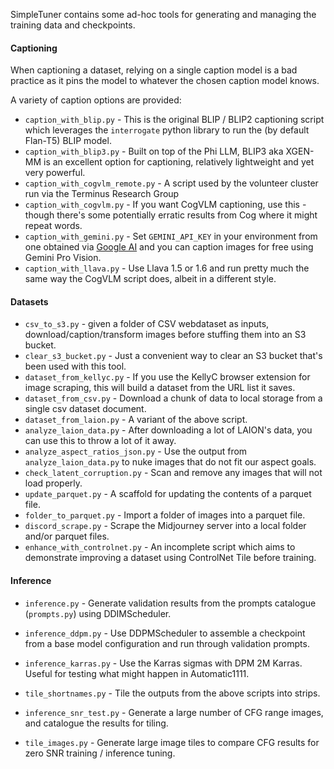 SimpleTuner contains some ad-hoc tools for generating and managing the training data and checkpoints.

#### Captioning

When captioning a dataset, relying on a single caption model is a bad practice as it pins the model to whatever the chosen caption model knows.

A variety of caption options are provided:

* `caption_with_blip.py` - This is the original BLIP / BLIP2 captioning script which leverages the `interrogate` python library to run the (by default Flan-T5) BLIP model.
* `caption_with_blip3.py` - Built on top of the Phi LLM, BLIP3 aka XGEN-MM is an excellent option for captioning, relatively lightweight and yet very powerful.
* `caption_with_cogvlm_remote.py` - A script used by the volunteer cluster run via the Terminus Research Group
* `caption_with_cogvlm.py` - If you want CogVLM captioning, use this - though there's some potentially erratic results from Cog where it might repeat words.
* `caption_with_gemini.py` - Set `GEMINI_API_KEY` in your environment from one obtained via [Google AI](https://ai.google.dev) and you can caption images for free using Gemini Pro Vision.
* `caption_with_llava.py` - Use Llava 1.5 or 1.6 and run pretty much the same way the CogVLM script does, albeit in a different style.


#### Datasets

* `csv_to_s3.py` - given a folder of CSV webdataset as inputs, download/caption/transform images before stuffing them into an S3 bucket.
* `clear_s3_bucket.py` - Just a convenient way to clear an S3 bucket that's been used with this tool.
* `dataset_from_kellyc.py` - If you use the KellyC browser extension for image scraping, this will build a dataset from the URL list it saves.
* `dataset_from_csv.py` - Download a chunk of data to local storage from a single csv dataset document.
* `dataset_from_laion.py` - A variant of the above script.
* `analyze_laion_data.py` - After downloading a lot of LAION's data, you can use this to throw a lot of it away.
* `analyze_aspect_ratios_json.py` - Use the output from `analyze_laion_data.py` to nuke images that do not fit our aspect goals.
* `check_latent_corruption.py` - Scan and remove any images that will not load properly.
* `update_parquet.py` - A scaffold for updating the contents of a parquet file.
* `folder_to_parquet.py` - Import a folder of images into a parquet file.
* `discord_scrape.py` - Scrape the Midjourney server into a local folder and/or parquet files.
* `enhance_with_controlnet.py` - An incomplete script which aims to demonstrate improving a dataset using ControlNet Tile before training.

#### Inference

* `inference.py` - Generate validation results from the prompts catalogue (`prompts.py`) using DDIMScheduler.
* `inference_ddpm.py` - Use DDPMScheduler to assemble a checkpoint from a base model configuration and run through validation prompts.
* `inference_karras.py` - Use the Karras sigmas with DPM 2M Karras. Useful for testing what might happen in Automatic1111.
* `tile_shortnames.py` - Tile the outputs from the above scripts into strips.

* `inference_snr_test.py` - Generate a large number of CFG range images, and catalogue the results for tiling.
* `tile_images.py` - Generate large image tiles to compare CFG results for zero SNR training / inference tuning.
